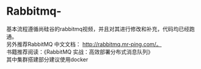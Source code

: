 # Rabbitmq-
基本流程遵循尚硅谷的rabbitmq视频，并且对其进行修改和补充，代码均已经跑通。  
另外推荐RabbitMQ 中文文档： http://rabbitmq.mr-ping.com/。  
书籍推荐阅读：《RabbitMQ 实战：高效部署分布式消息队列》  
其中集群搭建部分建议使用docker 


